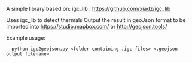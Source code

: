 A simple library based on:
igc_lib : https://github.com/xiadz/igc_lib



Uses igc_lib to detect thermals
Output the result in geoJson format to be imported into https://studio.mapbox.com/ or http://geojson.tools/

Example usage:

```
  python igc2geojson.py <folder containing .igc files> <.geojson output filename>
```


